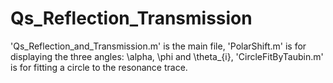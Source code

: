 # Qs_Reflection_Transmission
'Qs_Reflection_and_Transmission.m' is the main file,
'PolarShift.m' is for displaying the three angles: \alpha, \phi and \theta_{i}, 
'CircleFitByTaubin.m' is for fitting a circle to the resonance trace.
